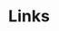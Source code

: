 ---
title: Links
description: Some great tools I use on a daily basis
links:
  - title: Hugo
    description: The world's fastest framework for building websites
    website: https://gohugo.io/
    image: https://gitlab.com/uploads/-/system/project/avatar/912096/hugo.png
  - title: Brave
    description: Secure, Fast & Private Web Browser with Adblocker
    website: https://brave.com/
    image: brave-logo-2x.png
  - title: Bitwarden
    description: Open source password manager
    website: https://bitwarden.com/
    image: https://bitwarden.com/images/bitwarden-og.png
  - title: Tutanota
    description: Tutanota is the world's most secure email service, easy to use and private by design.
    website: https://tutanota.com/
    image: https://play-lh.googleusercontent.com/UBGVnr65n9hqx9-751VTo8d8l-9_bTzwcAzwXa5k-QQ-4UYKu0wY8I8v7Vzq-T4_lQ
  - title: Zettlr
    description: A Markdown Editor for the 21st Century
    website: https://www.zettlr.com/
    image: https://raw.githubusercontent.com/Zettlr/Zettlr/master/resources/icons/png/512x512.png
menu:
    main: 
        weight: -70
        params:
            icon: link

comments: false
license: false
disableShare: true
---